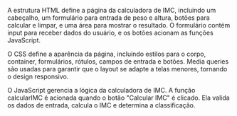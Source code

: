 A estrutura HTML define a página da calculadora de IMC, incluindo um cabeçalho, um formulário para entrada de peso e altura, botões para calcular e limpar, e uma área para mostrar o resultado.
O formulário contém input para receber dados do usuário, e os botões acionam as funções JavaScript.

O CSS define a aparência da página, incluindo estilos para o corpo, container, formulários, rótulos, campos de entrada e botões.
Media queries são usadas para garantir que o layout se adapte a telas menores, tornando o design responsivo.

O JavaScript gerencia a lógica da calculadora de IMC.
A função calcularIMC é acionada quando o botão "Calcular IMC" é clicado. Ela valida os dados de entrada, calcula o IMC e determina a classificação. 
